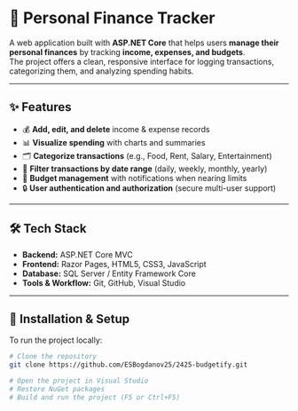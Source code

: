 # 💸 Personal Finance Tracker

A web application built with **ASP.NET Core** that helps users **manage their personal finances** by tracking **income, expenses, and budgets**.  
The project offers a clean, responsive interface for logging transactions, categorizing them, and analyzing spending habits.

---

## ✨ Features
- 💰 **Add, edit, and delete** income & expense records  
- 📊 **Visualize spending** with charts and summaries  
- 🗂️ **Categorize transactions** (e.g., Food, Rent, Salary, Entertainment)  
- 📅 **Filter transactions by date range** (daily, weekly, monthly, yearly)  
- 🎯 **Budget management** with notifications when nearing limits  
- 🔒 **User authentication and authorization** (secure multi-user support)

---

## 🛠️ Tech Stack
- **Backend:** ASP.NET Core MVC  
- **Frontend:** Razor Pages, HTML5, CSS3, JavaScript  
- **Database:** SQL Server / Entity Framework Core  
- **Tools & Workflow:** Git, GitHub, Visual Studio  

---

## 📂 Installation & Setup
To run the project locally:

```bash
# Clone the repository
git clone https://github.com/ESBogdanov25/2425-budgetify.git

# Open the project in Visual Studio
# Restore NuGet packages
# Build and run the project (F5 or Ctrl+F5)
